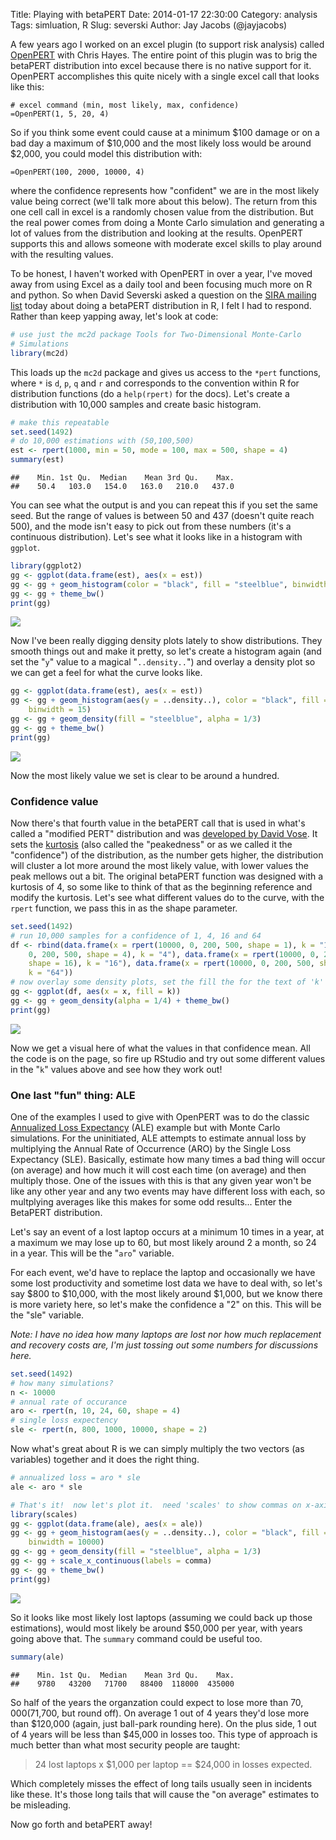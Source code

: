 Title: Playing with betaPERT
Date: 2014-01-17 22:30:00
Category: analysis
Tags: simluation, R
Slug: severski
Author: Jay Jacobs (@jayjacobs)

<style>
.deirfig:hover {
	opacity:0.7;
}
</style>

A few years ago I worked on an excel plugin (to support risk analysis) called [OpenPERT](https://code.google.com/p/openpert/) with Chris Hayes.  The entire point of this plugin was to brig the betaPERT distribution into excel because there is no native support for it.  OpenPERT accomplishes this quite nicely with a single excel call that looks like this:
```
# excel command (min, most likely, max, confidence)
=OpenPERT(1, 5, 20, 4)
```
So if you think some event could cause at a minimum $100 damage or on a bad day a maximum of $10,000 and the most likely loss would be around $2,000, you could model this distribution with:
```
=OpenPERT(100, 2000, 10000, 4)
```
where the confidence represents how "confident" we are in the most likely value being correct (we'll talk more about this below).   The return from this one cell call in excel is a randomly chosen value from the distribution.  But the real power comes from doing a Monte Carlo simulation and generating a lot of values from the distribution and looking at the results.  OpenPERT supports this and allows someone with moderate excel skills to play around with the resulting values.

To be honest, I haven't worked with OpenPERT in over a year, I've moved away from using Excel as a daily tool and been focusing much more on R and python.  So when David Severski asked a question on the [SIRA mailing list](https://www.societyinforisk.org/) today about doing a betaPERT distribution in R, I felt I had to respond.  Rather than keep yapping away, let's look at code:


```r
# use just the mc2d package Tools for Two-Dimensional Monte-Carlo
# Simulations
library(mc2d)
```


This loads up the `mc2d` package and gives us access to the `*pert` functions, where `*` is `d`, `p`, `q` and `r` and corresponds to the convention within R for distribution functions (do a `help(rpert)` for the docs).  Let's create a distribution with 10,000 samples and create basic histogram.


```r
# make this repeatable
set.seed(1492)
# do 10,000 estimations with (50,100,500)
est <- rpert(1000, min = 50, mode = 100, max = 500, shape = 4)
summary(est)
```

```
##    Min. 1st Qu.  Median    Mean 3rd Qu.    Max. 
##    50.4   103.0   154.0   163.0   210.0   437.0
```


You can see what the output is and you can repeat this if you set the same seed.  But the range of values is between 50 and 437 (doesn't quite reach 500), and the mode isn't easy to pick out from these numbers (it's a continuous distribution).  Let's see what it looks like in a histogram with `ggplot`.


```r
library(ggplot2)
gg <- ggplot(data.frame(est), aes(x = est))
gg <- gg + geom_histogram(color = "black", fill = "steelblue", binwidth = 15)
gg <- gg + theme_bw()
print(gg)
```

<a href="/blog/images/2014/01/severski/hist.svg" target="_blank"><img src="/blog/images/2014/01/severski/hist.svg" style="max-width:100%" class="deirfig"/></a>



Now I've been really digging density plots lately to show distributions.  They smooth things out and make it pretty, so let's create a histogram again (and set the "`y`" value to a magical "`..density..`") and overlay a density plot so we can get a feel for what the curve looks like.


```r
gg <- ggplot(data.frame(est), aes(x = est))
gg <- gg + geom_histogram(aes(y = ..density..), color = "black", fill = "white", 
    binwidth = 15)
gg <- gg + geom_density(fill = "steelblue", alpha = 1/3)
gg <- gg + theme_bw()
print(gg)
```

<a href="/blog/images/2014/01/severski/density-hist.svg" target="_blank"><img src="/blog/images/2014/01/severski/density-hist.svg" style="max-width:100%" class="deirfig"/></a>


Now the most likely value we set is clear to be around a hundred.

### Confidence value
Now there's that fourth value in the betaPERT call that is used in what's called a "modified PERT" distribution and was [developed by David Vose](http://www.vosesoftware.com/ModelRiskHelp/index.htm#Distributions/Continuous_distributions/Modified_PERT_distribution.htm).  It sets the [kurtosis](http://en.wikipedia.org/wiki/Kurtosis) (also called the "peakedness" or as we called it the "confidence") of the distribution, as the number gets higher, the distribution will cluster a lot more around the most likely value, with lower values the peak mellows out a bit.  The original betaPERT function was designed with a kurtosis of 4, so some like to think of that as the beginning reference and modify the kurtosis.  Let's see what different values do to the curve, with the `rpert` function, we pass this in as the shape parameter.


```r
set.seed(1492)
# run 10,000 samples for a confidence of 1, 4, 16 and 64
df <- rbind(data.frame(x = rpert(10000, 0, 200, 500, shape = 1), k = "1"), data.frame(x = rpert(10000, 
    0, 200, 500, shape = 4), k = "4"), data.frame(x = rpert(10000, 0, 200, 500, 
    shape = 16), k = "16"), data.frame(x = rpert(10000, 0, 200, 500, shape = 64), 
    k = "64"))
# now overlay some density plots, set the fill the for the text of 'k'
gg <- ggplot(df, aes(x = x, fill = k))
gg <- gg + geom_density(alpha = 1/4) + theme_bw()
print(gg)
```

<a href="/blog/images/2014/01/severski/confidence.svg" target="_blank"><img src="/blog/images/2014/01/severski/confidence.svg" style="max-width:100%" class="deirfig"/></a>


Now we get a visual here of what the values in that confidence mean.  All the code is on the page, so fire up RStudio and try out some different values in the "`k`" values above and see how they work out!

### One last "fun" thing: ALE
One of the examples I used to give with OpenPERT was to do the classic [Annualized Loss Expectancy](http://en.wikipedia.org/wiki/Annualized_Loss_Expectancy) (ALE) example but with Monte Carlo simulations.  For the uninitiated, ALE attempts to estimate annual loss by multiplying the Annual Rate of Occurrence (ARO) by the Single Loss Expectancy (SLE).  Basically, estimate how many times a bad thing will occur (on average) and how much it will cost each time (on average) and then multiply those.  One of the issues with this is that any given year won't be like any other year and any two events may have different loss with each, so multplying averages like this makes for some odd results... Enter the BetaPERT distribution.

Let's say an event of a lost laptop occurs at a minimum 10 times in a year, at a maximum we may lose up to 60, but most likely around 2 a month, so 24 in a year. This will be the "`aro`" variable.

For each event, we'd have to replace the laptop and occasionally we have some lost productivity and sometime lost data we have to deal with, so let's say $800 to $10,000, with the most likely around $1,000, but we know there is more variety here, so let's make the confidence a "2" on this.  This will be the "sle" variable.

*Note: I have no idea how many laptops are lost nor how much replacement and recovery costs are, I'm just tossing out some numbers for discussions here.*



```r
set.seed(1492)
# how many simulations?
n <- 10000
# annual rate of occurance
aro <- rpert(n, 10, 24, 60, shape = 4)
# single loss expectency
sle <- rpert(n, 800, 1000, 10000, shape = 2)
```


Now what's great about R is we can simply multiply the two vectors (as variables) together and it does the right thing.
  

```r
# annualized loss = aro * sle
ale <- aro * sle

# That's it!  now let's plot it.  need 'scales' to show commas on x-axis
library(scales)
gg <- ggplot(data.frame(ale), aes(x = ale))
gg <- gg + geom_histogram(aes(y = ..density..), color = "black", fill = "white", 
    binwidth = 10000)
gg <- gg + geom_density(fill = "steelblue", alpha = 1/3)
gg <- gg + scale_x_continuous(labels = comma)
gg <- gg + theme_bw()
print(gg)
```

<a href="/blog/images/2014/01/severski/ale.svg" target="_blank"><img src="/blog/images/2014/01/severski/ale.svg" style="max-width:100%" class="deirfig"/></a>


So it looks like most likely lost laptops (assuming we could back up those estimations), would most likely be around $50,000 per year, with years going above that.  The `summary` command could be useful too.

```r
summary(ale)
```

```
##    Min. 1st Qu.  Median    Mean 3rd Qu.    Max. 
##    9780   43200   71700   88400  118000  435000
```


So half of the years the organzation could expect to lose more than $70,000 ($71,700, but round off).  On average 1 out of 4 years they'd lose more than $120,000 (again, just ball-park rounding here).  On the plus side, 1 out of 4 years will be less than $45,000 in losses too.  This type of approach is much better than what most security people are taught:  

> 24 lost laptops x
> $1,000 per laptop
> == $24,000 in losses expected.

Which completely misses the effect of long tails usually seen in incidents like these.  It's those long tails that will cause the "on average" estimates to be misleading.

Now go forth and betaPERT away!
